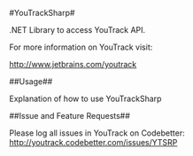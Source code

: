 #YouTrackSharp#

.NET Library to access YouTrack API.

For more information on YouTrack visit:

http://www.jetbrains.com/youtrack

##Usage##

Explanation of how to use YouTrackSharp

##Issue and Feature Requests##

Please log all issues in YouTrack on Codebetter: http://youtrack.codebetter.com/issues/YTSRP
